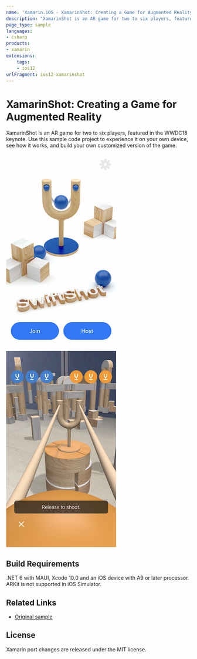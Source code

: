 ```yaml
---
name: 'Xamarin.iOS - XamarinShot: Creating a Game for Augmented Reality'
description: "XamarinShot is an AR game for two to six players, featured in the WWDC18 keynote. Use this sample project to experience it on your device... (iOS12)"
page_type: sample
languages:
- csharp
products:
- xamarin
extensions:
    tags:
    - ios12
urlFragment: ios12-xamarinshot
---
```

# XamarinShot: Creating a Game for Augmented Reality

XamarinShot is an AR game for two to six players, featured in the WWDC18 keynote. Use this sample code project to experience it on your own device, see how it works, and build your own customized version of the game.

![Home Screen](Screenshots/screenshot-1.png)![Shooting](Screenshots/screenshot-4.png)

## Build Requirements

.NET 6 with MAUI, Xcode 10.0 and an iOS device with A9 or later processor. ARKit is not supported in iOS Simulator.

## Related Links

- [Original sample](https://developer.apple.com/documentation/arkit/swiftshot_creating_a_game_for_augmented_reality)

## License

Xamarin port changes are released under the MIT license.
